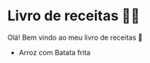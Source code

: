 
# Livro de receitas :man_cook:

Olá! Bem vindo ao meu livro de receitas :wave:

 - Arroz com Batata frita
